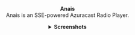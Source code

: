 <p align="center">
    <strong>Anais</strong>
    <br>
    Anais is an SSE-powered Azuracast Radio Player.
</p>


<details align="center">
  <summary><strong>Screenshots</strong></summary>

  <ul>
    <img src="src/gallery/Screenshot From 2025-04-04 02-52-07.png" alt="Image 1" style="width: 100px; height: auto;">
    <img src="src/gallery/Screenshot From 2025-04-04 02-52-14.png" alt="Image 2" style="width: 100px; height: auto;">
    <img src="src/gallery/Screenshot From 2025-04-04 01-31-50.png" alt="Image 3" style="width: 100px; height: auto;">
    <img src="src/gallery/Screenshot From 2025-04-04 01-32-11.png" alt="Image 4" style="width: 100px; height: auto;">
  </ul>

</details>

